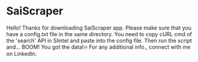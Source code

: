 # SaiScraper

Hello! Thanks for downloading SaiScraper app.
Please make sure that you have a config.txt file in the same directory.
You need to copy cURL cmd of the 'search' API in Slintel and paste into the config file.
Then run the script and... BOOM! You got the data!🔥
For any additional info., connect with me on LinkedIn.